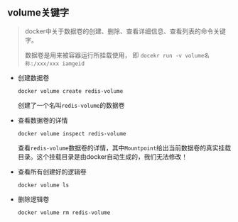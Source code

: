 ## volume关键字

> docker中关于数据卷的创建、删除、查看详细信息、查看列表的命令关键字。
>
> 数据卷是用来被容器运行所挂载使用， 即 `docekr run -v volume名称:/xxx/xxx iamgeid`





- 创建数据卷

  ```shell
  docker volume create redis-volume
  ```

  创建了一个名叫`redis-volume`的数据卷

  

- 查看数据卷的详情

  ```shell
  docker volume inspect redis-volume
  ```

  查看`redis-volume`数据卷的详情，其中`Mountpoint`给出当前数据卷的真实挂载目录。这个挂载目录是由docker自动生成的，我们无法修改！

  

- 查看所有创建好的逻辑卷

  ```shell
  docker volume ls
  ```

  

- 删除逻辑卷

  ```shell
  docker volume rm redis-volume
  ```

  

